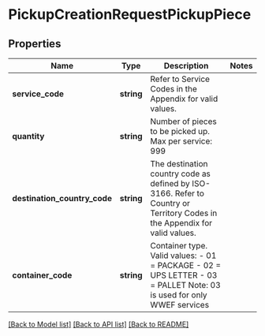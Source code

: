# PickupCreationRequestPickupPiece

## Properties
Name | Type | Description | Notes
------------ | ------------- | ------------- | -------------
**service_code** | **string** | Refer to Service Codes in the Appendix for valid values. | 
**quantity** | **string** | Number of pieces to be picked up.  Max per service: 999 | 
**destination_country_code** | **string** | The destination country code as defined by ISO-3166. Refer to Country or Territory Codes in the Appendix for valid values. | 
**container_code** | **string** | Container type. Valid values: - 01 &#x3D; PACKAGE - 02 &#x3D; UPS LETTER - 03 &#x3D; PALLET  Note: 03 is used for only WWEF services | 

[[Back to Model list]](../../README.md#documentation-for-models) [[Back to API list]](../../README.md#documentation-for-api-endpoints) [[Back to README]](../../README.md)

